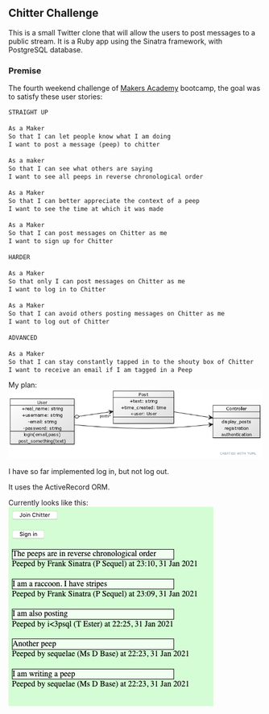 ## Chitter Challenge

This is a small Twitter clone that will allow the users to post messages to a public stream. It is a Ruby app using the Sinatra framework, with PostgreSQL database.

### Premise
The fourth weekend challenge of [Makers Academy](https://makers.tech/) bootcamp, the goal was to satisfy these user stories:

```
STRAIGHT UP

As a Maker
So that I can let people know what I am doing  
I want to post a message (peep) to chitter

As a maker
So that I can see what others are saying  
I want to see all peeps in reverse chronological order

As a Maker
So that I can better appreciate the context of a peep
I want to see the time at which it was made

As a Maker
So that I can post messages on Chitter as me
I want to sign up for Chitter

HARDER

As a Maker
So that only I can post messages on Chitter as me
I want to log in to Chitter

As a Maker
So that I can avoid others posting messages on Chitter as me
I want to log out of Chitter

ADVANCED

As a Maker
So that I can stay constantly tapped in to the shouty box of Chitter
I want to receive an email if I am tagged in a Peep
```

My plan:
![class diagram](/public/class_uml.png)

I have so far implemented log in, but not log out.

It uses the ActiveRecord ORM.

Currently looks like this:
![progress so far](/public/end_of_weekend.png)
